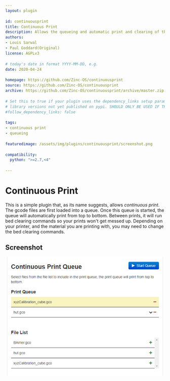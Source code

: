 ```yaml
---
layout: plugin

id: continuousprint
title: Continuous Print
description: Allows the queueing and automatic print and clearing of the queue
authors: 
- Louis Sarwal
- Paul Goddard(Original)
license: AGPLv3

# today's date in format YYYY-MM-DD, e.g.
date: 2020-04-24

homepage: https://github.com/Zinc-OS/continuousprint
source: https://github.com/Zinc-OS/continuousprint
archive: https://github.com/Zinc-OS/continuousprint/archive/master.zip

# Set this to true if your plugin uses the dependency_links setup parameter to include
# library versions not yet published on pypi. SHOULD ONLY BE USED IF THERE IS NO OTHER OPTION!
#follow_dependency_links: false

tags:
- continuous print
- queueing

featuredimage: /assets/img/plugins/continuousprint/screenshot.png

compatibility:
  python: ">=2.7,<4"

---
```


# Continuous Print

This is a simple plugin that, as its name suggests, allows _continuous print_. The gcode files are first loaded into a queue. Once this queue is started, the queue will automatically print from top to bottom. Between prints, it will run bed clearing commands so your prints won't get messed up.
Depending on your printer, and the material you are printing with, you may need to change the bed clearing commands.

## Screenshot

![screenshot](/assets/img/plugins/continuousprint/screenshot.png)
